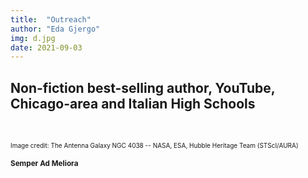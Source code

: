 ```yaml
---
title:  "Outreach"
author: "Eda Gjergo"
img: d.jpg
date: 2021-09-03
---
```


## Non-fiction best-selling author, YouTube, Chicago-area and Italian High Schools
&nbsp; &nbsp; &nbsp; &nbsp; &nbsp; &nbsp; &nbsp; &nbsp; &nbsp; &nbsp; &nbsp; &nbsp;

<font size="1"> Image credit: The Antenna Galaxy NGC 4038 -- NASA, ESA, Hubble Heritage Team (STScI/AURA)<font>

### Semper Ad Meliora
